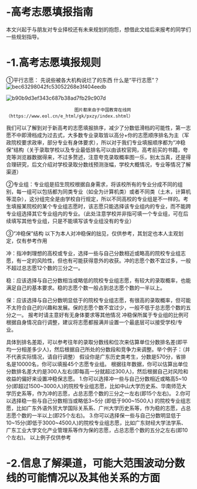 # -高考志愿填报指南
  本文兴起于与朋友对专业择校还有未来规划的抱怨，想借此文给后来报考的同学们一些规划指导。

# -1.高考志愿填报规则
①平行志愿：
先说些被各大机构说烂了的东西
什么是“平行志愿”？
![bec63298042fc53052268e3f404eedb](https://user-images.githubusercontent.com/124346548/226624808-ddfb3865-473e-4b33-897e-450499e3663d.png)

![b90b9d3ef343c687b38ad7fb29c907d](https://user-images.githubusercontent.com/124346548/226626371-87677e84-3aa5-4c60-bf92-41b14e27404f.png)

                              图片都来自于中国教育在线网（https://www.eol.cn/e_html/gk/pxzy/index.shtml）
我们可以了解到对于新高考的志愿填报排序，减少了分数低滑档的可能性，第一志愿不中即滑档成为过去式，大多数专业录取皆以高分+你的志愿顺序排名为主（军政院校要求政审，部分专业有身体要求），所以对于我们专业填报顺序都为“冲稳保”结构（关于录取学校以及专业最低排名可以由该校官网，高考前买的书籍，夸克等浏览器数据得来，不过多赘述，注意夸克录取概率图一乐，别太当真，还是得合理研究，后文介绍对学校录取分数线预测涨幅，学校大概情况，专业等情况了解渠道）

②专业组：专业组是招生院校根据自身需求，将该校所有的专业分成不同的组别，每一组可以包括都为同类专业（如全为计算机类）或者不同类（土木，计算机等混杂），这分组完全是由学校自行规定，所以不同高校的专业组是不一样的。考生填报某院校的某个专业组志愿时，该志愿只能选择该专业组内的专业，而不能跨专业组选择其它专业组内的专业。（此处注意学校并非指可填一个专业组，可在后续填写其他专业组，只是不能填写该专业组没有的专业）

③“冲稳保”结构
以下为本人对冲稳保的拙见，仅供参考，其划定也本人主观划定，仅有参考作用

冲：指冲刺理想的高校或专业，选择一些与自己分数相近或略高的院校专业组志愿，有一定的风险性，但也有可能获得意外的收获。冲的志愿个数不宜过多，一般不超过总志愿12个数的三分之一。

稳：应该选择与自己分数相当或略低的院校专业组志愿，有较大的录取概率，也能满足自己的基本要求。稳的志愿个数一般占到总志愿个数的一半以上。

保：应该选择与自己分数明显低于的院校专业组志愿，有很高的录取概率，但可能不太符合自己的兴趣和发展。保的志愿个数不宜过少，一般不低于总志愿个数的五分之一。
                                                           报考时请主意好有无身体要求等其他情况
冲稳保所属于专业组的比例可根据自身情况自行调整，建议将志愿都报满并设置一个最底层可以接受学校/专业。

具体到排名差距，可以参考往年的录取分数线和位次来估算单位分数排名差(即平均一分相差多少人)，然后根据自己所处的分数段和竞争力来调整。举个例子：（并不代表实际情况，请自行调整）
假设你是广东历史类考生，分数是570分，省排名是10000名，你可以填报45个志愿专业组。
根据往年数据，你可以估算出单位分数排名差大约是300人左右(即每高一分就超过300人)，然后根据自己对风险和收益的偏好来设置冲稳保志愿。
1.你可以选择冲一些与自己分数相近或略高5~10分(即超过1500~3000人)的院校专业组志愿，比如中山大学历史系、华南师范大学历史系等，作为冲的志愿，占总志愿个数的三分之一左右(即15个左右)。
2.你可以选择稳一些与自己分数相当或略低3~5分 (即低于900~1500人) 的院校专业组志愿，比如广东外语外贸大学国际关系系、广州大学历史系等，作为稳的志愿，占总志愿个数的一半以上(即25个左右)。
3.你可以选择保一些与自己分数明显低于10~15分(即低于3000~4500人)的院校专业组志愿，比如广东财经大学法学系、广东工业大学文化产业管理系等作为保的志愿，占总志愿个数的五分之左右(即10个左右)。
                                                                              以上例子仅供参考
# -2.信息了解渠道，可能大范围波动分数线的可能情况以及其他关系的方面
